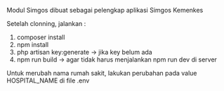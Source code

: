 Modul Simgos dibuat sebagai pelengkap aplikasi Simgos Kemenkes

Setelah clonning, jalankan :

1. composer install
2. npm install
3. php artisan key:generate -> jika key belum ada
4. npm run build -> agar tidak harus menjalankan npm run dev di server

Untuk merubah nama rumah sakit, lakukan perubahan pada value HOSPITAL_NAME di file .env
